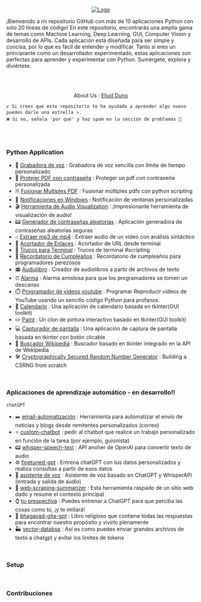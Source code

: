  <br />
<p align="center">
  <a href="https://eliudduno.github.io/">
    <img src="https://blogthinkbig.com/wp-content/uploads/sites/4/2019/03/Python-Example-Logo-e1555498232969.jpg?resize=450%2C220](https://media.telefonicatech.com/telefonicatech/uploads/2021/1/49257_Pythonlogo.jpg" alt="Logo">
  </a>

</p>



¡Bienvenido a mi repositorio GitHub con más de 10 aplicaciones Python con sólo 20 líneas de código! En este repositorio, encontrarás una amplia gama de temas como Machine Learning, Deep Learning, GUI, Computer Vision y desarrollo de APIs. Cada aplicación está diseñada para ser simple y concisa, por lo que es fácil de entender y modificar. Tanto si eres un principiante como un desarrollador experimentado, estas aplicaciones son perfectas para aprender y experimentar con Python. Sumérgete, explora y diviértete.

<br>
<br>

<p align="center">
About Us : 
  <a href="">
    Eliud Duno
  </a>

</p>
  
```
✔️ Si crees que este repositorio te ha ayudado a aprender algo nuevo puedes darle una estrella ⭐. 
❌ Si no, señala 'por qué' y haz spam en la sección de problemas 🚩
```

<br>
<br>

### Python Application

* 📼 [Grabadora de voz](https://github.com/eliudduno/my-portfolio/tree/main/Applications/voice_recorder) : Grabadora de voz sencilla con límite de tiempo personalizado 
* 🔑 [Protejer PDF con contraseña](https://github.com/eliudduno/my-portfolio/tree/main/Applications/Proteger%20contrase%C3%B1a%20PDF) : Proteger un pdf con contraseña personalizada 
* 🗏 [Fusionar Multiples PDF](https://github.com/eliudduno/my-portfolio/tree/main/Applications/Fusionar%20varios%20PDF) : Fusionar múltiples pdfs con python scripting
* 🔔 [Notificaciones en Windows](https://github.com/eliudduno/my-portfolio/tree/main/Applications/Notificationn%20windows) : Notificación de ventanas personalizadas
* 🎬 [Herramienta de Audio Visualization](https://github.com/eliudduno/my-portfolio/tree/main/Applications/Audio_Visualization_Tool) : ¡Impresionante herramienta de visualización de audio! 
* 📟 [Generador de contraseñas aleatorias](https://github.com/eliudduno/my-portfolio/tree/main/Applications/Generador%20de%20contrase%C3%B1as%20aleatorias) : Aplicación generadora de contraseñas aleatorias seguras 
* 🎶 [Extraer mp3 de mp4](https://github.com/eliudduno/my-portfolio/tree/main/Applications/Extraer%20mp3%20de%20mp4) : Extraer audio de un vídeo con análisis sintáctico
* 🔗 [Acortador de Enlaces](https://github.com/eliudduno/my-portfolio/tree/main/Applications/Acortador%20y%20extractor%20de%20enlaces) : Acortador de URL desde terminal
* 🔋 [Trucos para Terminal](https://github.com/eliudduno/my-portfolio/tree/main/Applications/Trucos%20para%20terminales) : Trucos de terminal #scripting
* 🎂 [Recordatorio de Cumpleaños](https://github.com/eliudduno/my-portfolio/tree/main/Applications/Birthday%20Reminder) : Recordatorio de cumpleaños para programadores perezosos
* 📻 [Audiolibro](https://github.com/eliudduno/my-portfolio/tree/main/Applications/Audiolibro) : Creador de audiolibros a partir de archivos de texto 
* ⏰ [Alarma](https://github.com/eliudduno/my-portfolio/tree/main/Applications/Alarm) : Alarma amistosa para que los programadores se tomen un descanso
* ⏱️ [Programador de videos youtube](https://github.com/eliudduno/my-portfolio/tree/main/Applications/Programar%20v%C3%ADdeo%20YouTube%20Python) : Programar Reproducir vídeos de YouTube usando un sencillo código Python para profanos.
* 📆 [Calendario](https://github.com/eliudduno/my-portfolio/tree/main/Applications/Calendario) : Una aplicación de calendario basada en tkinter(GUI toolkit) 
* ✏️ [Paint](https://github.com/qxresearch/qxresearch-event-1/tree/master/Applications/Paint) : Un clon de pintura interactivo basado en tkinter(GUI toolkit)
* 💻 [Capturador de pantalla](https://github.com/eliudduno/my-portfolio/tree/main/Applications/Captura%20de%20pantalla) : Una aplicación de captura de pantalla basada en tkinter con botón clicable
* 📖 [Buscador Wikipedia](https://github.com/eliudduno/my-portfolio/tree/main/Applications/Buscado%20wikipedia) : Buscador basado en tkinter integrado en la API de Wekipedia
* 🛠️ [Cryptographically Secured Random Number Generator]() : Building a CSRNG from scratch




<br>

### Aplicaciones de aprendizaje automático - en desarrollo!!

`chatGPT`

- ✒️ [email-automatización]() : Herramienta para automatizar el envío de noticias y blogs desde remitentes personalizados (correo) 
- ⭐ [custom-chatbot]() : pedir al chatbot que realice un trabajo personalizado en función de la tarea (por ejemplo, guionista) 
- 📟 [whisper-speech-text]() : API anoher de OpenAI para convertir texto de audio
- ⚙️ [finetuned-gpt]() : Entrena chatGPT con tus datos personalizados y realiza consultas a partir de esos datos
- 💠 [asistente de voz]() : Asistente de voz basado en ChatGPT y WhisperAPI (entrada y salida de audio) 
- 🐻 [web-scraping-summarizer]() : Esta herramienta raspado de un sitio web dado y resume el contexto principal
- ⌚ [tu-prespectiva]() : Puedes entrenar a ChatGPT para que perciba las cosas como tú, ¡y te imitará!
- 📖 [bhagavad-gita-gpt]() : Libro religioso que contiene todas las respuestas para encontrar nuestro propósito y vivirlo plenamente
- 🏜 [vector-databse]() : Así es como puedes enviar grandes archivos de texto a chatgpt y evitar los límites de tokens


<br>

### Setup 


<br>

### Contribuciones

<br>
